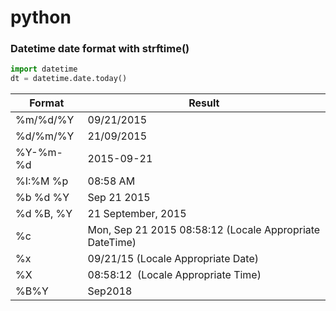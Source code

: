 # python

### Datetime date format with strftime()

```python
import datetime
dt = datetime.date.today()
```

Format    |Result
---       |---
%m/%d/%Y  |	09/21/2015
%d/%m/%Y  |	21/09/2015
%Y-%m-%d  |	2015-09-21
%I:%M %p  |	08:58 AM
%b %d %Y  |	Sep 21 2015 
%d %B, %Y |	21 September, 2015
%c        |	Mon, Sep 21 2015 08:58:12 (Locale Appropriate DateTime)
%x        |	09/21/15 (Locale Appropriate Date)
%X        |	08:58:12  (Locale Appropriate Time)
%B%Y      |	Sep2018

